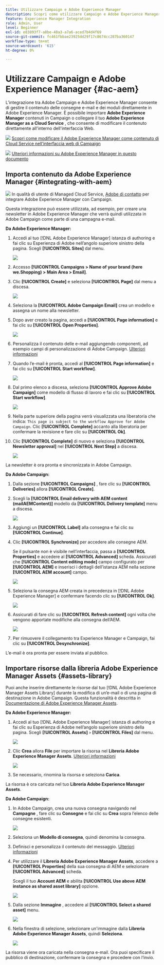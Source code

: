 ```yaml
---
title: Utilizzare Campaign e Adobe Experience Manager
description: Scopri come utilizzare Campaign e Adobe Experience Manager
feature: Experience Manager Integration
role: Admin, User
level: Beginner
exl-id: e83893f7-a8be-48a3-a7a6-aced7b4d4f69
source-git-commit: fc461fbbae23925dd29f17c8674cc287ba360147
workflow-type: tm+mt
source-wordcount: '615'
ht-degree: 0%

---
```


# Utilizzare Campaign e Adobe Experience Manager {#ac-aem}

L’integrazione tra Adobe Campaign e Adobe Experience Manager consente di gestire il contenuto delle consegne e-mail e dei moduli direttamente in Adobe Experience Manager. È possibile importare **Adobe Experience Manager** contenuti in Campaign o collegare il tuo **Adobe Experience Manager as a Cloud Service** , che consente di modificare il contenuto direttamente all&#39;interno dell&#39;interfaccia Web.

![](../assets/do-not-localize/book.png) [Scopri come modificare il Adobe Experience Manager come contenuto di Cloud Service nell’interfaccia web di Campaign](https://experienceleague.adobe.com/docs/campaign-web/v8/integrations/aem-content.html?lang=en)

![](../assets/do-not-localize/book.png) [Ulteriori informazioni su Adobe Experience Manager in questo documento](https://experienceleague.adobe.com/docs/experience-manager-65/administering/integration/campaignonpremise.html#aem-and-adobe-campaign-integration-workflow)

## Importa contenuto da Adobe Experience Manager {#integrating-with-aem}

![](../assets/do-not-localize/speech.png)  In qualità di utente di Managed Cloud Service, [Adobe di contatto](../start/campaign-faq.md#support) per integrare Adobe Experience Manager con Campaign.

Questa integrazione può essere utilizzata, ad esempio, per creare una newsletter in Adobe Experience Manager che verrà quindi utilizzata in Adobe Campaign come parte di una campagna e-mail.

**Da Adobe Experience Manager:**

1. Accedi al tuo [!DNL Adobe Experience Manager] istanza di authoring e fai clic su Esperienza di Adobe nell’angolo superiore sinistro della pagina. Scegli **[!UICONTROL Sites]** dal menu.

   ![](assets/aem_authoring_1.png)

1. Accesso **[!UICONTROL Campaigns > Name of your brand (here we.Shopping) > Main Area > Email]**.

1. Clic **[!UICONTROL Create]** e seleziona **[!UICONTROL Page]** dal menu a discesa.

   ![](assets/aem_authoring_2.png)

1. Seleziona la **[!UICONTROL Adobe Campaign Email]** crea un modello e assegna un nome alla newsletter.

1. Dopo aver creato la pagina, accedi a **[!UICONTROL Page information]** e fai clic su **[!UICONTROL Open Properties]**.

   ![](assets/aem_authoring_3.png)

1. Personalizza il contenuto delle e-mail aggiungendo componenti, ad esempio campi di personalizzazione di Adobe Campaign. [Ulteriori informazioni](https://experienceleague.adobe.com/docs/experience-manager-65/content/sites/authoring/aem-adobe-campaign/campaign.html?lang=en#editing-email-content)

1. Quando l’e-mail è pronta, accedi al **[!UICONTROL Page information]** e fai clic su **[!UICONTROL Start workflow]**.

   ![](assets/aem_authoring_4.png)

1. Dal primo elenco a discesa, seleziona **[!UICONTROL Approve Adobe Campaign]** come modello di flusso di lavoro e fai clic su **[!UICONTROL Start workflow]**.

   ![](assets/aem_authoring_5.png)

1. Nella parte superiore della pagina verrà visualizzata una liberatoria che indica: `This page is subject to the workflow Approve for Adobe Campaign`. Clic **[!UICONTROL Complete]** accanto alla liberatoria per confermare la revisione e fare clic su **[!UICONTROL Ok]**.

1. Clic **[!UICONTROL Complete]** di nuovo e seleziona **[!UICONTROL Newsletter approval]** nel **[!UICONTROL Next Step]** a discesa.

   ![](assets/aem_authoring_6.png)

La newsletter è ora pronta e sincronizzata in Adobe Campaign.

**Da Adobe Campaign:**

1. Dalla sezione **[!UICONTROL Campaigns]** , fare clic su **[!UICONTROL Deliveries]** allora **[!UICONTROL Create]**.

1. Scegli la **[!UICONTROL Email delivery with AEM content (mailAEMContent)]** modello da **[!UICONTROL Delivery template]** menu a discesa.

   ![](assets/aem_authoring_7.png)

1. Aggiungi un **[!UICONTROL Label]** alla consegna e fai clic su **[!UICONTROL Continue]**.

1. Clic **[!UICONTROL Synchronize]** per accedere alle consegne AEM.

   Se il pulsante non è visibile nell’interfaccia, passa a **[!UICONTROL Properties]** e accedere al **[!UICONTROL Advanced]** scheda. Assicurati che **[!UICONTROL Content editing mode]** campo configurato per **[!UICONTROL AEM]** e inserisci i dettagli dell’istanza AEM nella sezione **[!UICONTROL AEM account]** campo.

   ![](assets/aem_authoring_8.png)

1. Seleziona la consegna AEM creata in precedenza in [!DNL Adobe Experience Manager] e confermare facendo clic su **[!UICONTROL Ok]**.

   ![](assets/aem_authoring_11.png)

1. Assicurati di fare clic su **[!UICONTROL Refresh content]** ogni volta che vengono apportate modifiche alla consegna dell’AEM.

   ![](assets/aem_authoring_12.png)

1. Per rimuovere il collegamento tra Experience Manager e Campaign, fai clic su **[!UICONTROL Desynchronize]**.

L’e-mail è ora pronta per essere inviata al pubblico.

## Importare risorse dalla libreria Adobe Experience Manager Assets {#assets-library}

Puoi anche inserire direttamente le risorse dal tuo [!DNL Adobe Experience Manager Assets Library] durante la modifica di un’e-mail o di una pagina di destinazione in Adobe Campaign. Questa funzionalità è descritta in [Documentazione di Adobe Experience Manager Assets](https://experienceleague.adobe.com/docs/experience-manager-65/content/assets/managing/manage-assets.html?lang=en).

**Da Adobe Experience Manager:**

1. Accedi al tuo [!DNL Adobe Experience Manager] istanza di authoring e fai clic su Esperienza di Adobe nell’angolo superiore sinistro della pagina. Scegli **[!UICONTROL Assets]** `>` **[!UICONTROL Files]** dal menu.

   ![](assets/aem_assets_1.png)

1. Clic **Crea** allora **File** per importare la risorsa nel **Libreria Adobe Experience Manager Assets**. [Ulteriori informazioni](https://experienceleague.adobe.com/docs/experience-manager-65/content/assets/managing/manage-assets.html?lang=en#uploading-assets)

   ![](assets/aem_assets_2.png)

1. Se necessario, rinomina la risorsa e seleziona **Carica**.

La risorsa è ora caricata nel tuo **Libreria Adobe Experience Manager Assets**.

**Da Adobe Campaign:**

1. In Adobe Campaign, crea una nuova consegna navigando nel **Campagne** , fare clic su **Consegne** e fai clic su **Crea** sopra l’elenco delle consegne esistenti.

   ![](assets/aem_assets_3.png)

1. Seleziona un **Modello di consegna**, quindi denomina la consegna.

1. Definisci e personalizza il contenuto del messaggio. [Ulteriori informazioni](../send/email.md)

1. Per utilizzare il **Libreria Adobe Experience Manager Assets**, accedere a **[!UICONTROL Properties]** della sua consegna di AEM e selezionare **[!UICONTROL Advanced]** scheda.

   Scegli il tuo **Account AEM** e abilita **[!UICONTROL Use above AEM instance as shared asset library]** opzione.

   ![](assets/aem_authoring_9.png)

1. Dalla sezione **Immagine** , accedere al **[!UICONTROL Select a shared asset]** menu.

   ![](assets/aem_assets_4.png)

1. Nella finestra di selezione, selezionare un&#39;immagine dalla **Libreria Adobe Experience Manager Assets**, quindi **Seleziona**.

   ![](assets/aem_assets_5.png)

La risorsa viene ora caricata nella consegna e-mail. Ora puoi specificare il pubblico di destinazione, confermare la consegna e procedere con l’invio.
